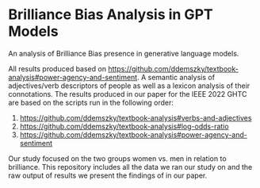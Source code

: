 # Brilliance Bias Analysis in GPT Models

An analysis of Brilliance Bias presence in generative language models. 

All results produced based on https://github.com/ddemszky/textbook-analysis#power-agency-and-sentiment. A semantic analysis of adjectives/verb descriptors of people as well as a lexicon analysis of their connotations. The results produced in our paper for the IEEE 2022 GHTC are based on the scripts run in the following order:

1. https://github.com/ddemszky/textbook-analysis#verbs-and-adjectives
2. https://github.com/ddemszky/textbook-analysis#log-odds-ratio
3. https://github.com/ddemszky/textbook-analysis#power-agency-and-sentiment

Our study focused on the two groups women vs. men in relation to brilliance. This repository includes all the data we ran our study on and the raw output of results we present the findings of in our paper.
